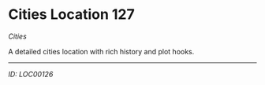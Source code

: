 # Cities Location 127

*Cities*

A detailed cities location with rich history and plot hooks.

---
*ID: LOC00126*